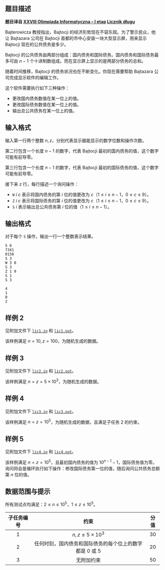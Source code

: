 ## 题目描述

**题目译自 [XXVIII Olimpiada Informatyczna – I etap](https://sio2.mimuw.edu.pl/c/oi28-1/dashboard/) [Licznik długu](https://sio2.mimuw.edu.pl/c/oi28-1/p/lic/)**

Bajterowicza 教授指出，Bajtocji 的经济形势现在不容乐观。为了警示民众，他让 Bajtazara 公司在 Bajtocji 首都的市中心安装一块大型显示屏，用来显示 Bajtocji 现在的公共债务是多少。

Bajtocji 的公共债务由两部分组成：国内债务和国际债务。国内债务和国际债务最多可由 $n-1$ 个十进制数组成。而在显示屏上显示的是两部分债务的总和。

随着时间推移，Bajtocji 的债务状况也在不断变化。你现在需要帮助 Bajtazara 公司完成显示软件的编辑工作。

这个软件需要执行如下三种操作：

- 更改国内债务数值在某一位上的值。
- 更改国际债务数值在某一位上的值。
- 输出总公共债务在某一位上的值。

## 输入格式

输入第一行两个整数 $n,z$，分别代表显示器能显示的数字位数和操作次数。

第二行包含一个长度 $n-1$ 的数字，代表 Bajtocji 最初的国内债务的值，这个数字可能有前导零。

第三行包含一个长度 $n-1$ 的数字，代表 Bajtocji 最初的国际债务的值，这个数字可能有前导零。

接下来 $z$ 行，每行描述一个询问操作：

- $\texttt{W}\ i \ c$ 表示将国内债务的第 $i$ 位的值更改为 $c$（$1 \leq i \leq n-1$，$0 \leq c \leq 9$）。
- $\texttt{Z}\ i \ c$ 表示将国际债务的第 $i$ 位的值更改为 $c$（$1 \leq i \leq n-1$，$0 \leq c \leq 9$）。
- $\texttt{S}\ i$ 表示输出总公共债务第 $i$ 位的值（$1 \leq i \leq n-1$）。

## 输出格式

对于每个 $\texttt{S}$ 操作，输出一行一个整数表示结果。

```input1
5 6
7341
0150
S 3
W 3 0
S 3
Z 1 9
S 1
S 3
```

```output1
4
1
0
2
```

## 样例 2

见附加文件下 [`lic1.in`](file:lic1.in) 和 [`lic1.out`](file:lic1.out)。

该样例满足 $n=10,z=100$，为随机生成的数据。

## 样例 3

见附加文件下 [`lic2.in`](file:lic2.in) 和 [`lic2.out`](file:lic2.out)。

该样例满足 $n=z=5 \times 10^3$，为随机生成的数据。

## 样例 4

见附加文件下 [`lic3.in`](file:lic3.in) 和 [`lic3.out`](file:lic3.out)。

该样例满足 $n=z=10^5$，为随机生成的数据，且满足子任务 $2$ 的约束。

## 样例 5

见附加文件下 [`lic4.in`](file:lic4.in) 和 [`lic4.out`](file:lic4.out)。

该样例满足 $n=z=10^5$，且最初国内债务的值为 $10^{n-1}-1$，国际债务值为零。询问将会是循环执行如下操作：修改国际债务第一位的值，随后询问公共债务总额第 $n$ 位的值。

## 数据范围与提示

所有测试点均满足：$2 \leq n \leq 10^5$，$1 \leq z \leq 10^5$。

| 子任务编号 | 约束                                                        | 分值 |
| :----------: | :-----------------------------------------------------------: | :----: |
| $1$        | $n,z \leq 5 \times 10^3$                                    | $30$ |
| $2$        | 任何时刻，国内债务和国际债务的每个位上的数字都是 $0$ 或 $5$ | $20$ |
| $3$        | 无附加约束                                                  | $50$ |



